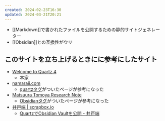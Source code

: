 ```yaml
---
created: 2024-02-23T16:30
updated: 2024-03-21T20:21
---
```

- [[Markdown]]で書かれたファイルを公開するための静的サイトジェネレーター
- [[Obsidian]]との互換性がウリ

## このサイトを立ち上げるときにに参考にしたサイト

- [Welcome to Quartz 4](https://quartz.jzhao.xyz)
  - 本家
- [namaraii.com](https://namaraii.com)
  - [quartzタグ](https://namaraii.com/tags/quartz)がついたページが参考になった
- [Matsuura Tomoya Research Note](https://garden.matsuuratomoya.com/)
  - [Obsidianタグ](https://garden.matsuuratomoya.com/tags/obsidian)がついたページが参考になった
- [井戸端 | scrapbox.io](https://scrapbox.io/villagepump/)
  - [QuartzでObsidian Vaultを公開 - 井戸端](https://scrapbox.io/villagepump/Quartz%E3%81%A7Obsidian_Vault%E3%82%92%E5%85%AC%E9%96%8B)